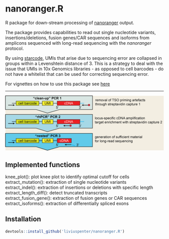 # nanoranger.R
R package for down-stream processing of [nanoranger](https://github.com/mehdiborji/nanoranger) output.

The package provides capabilities to read out single nucleotide variants, insertions/deletions,
fusion genes/CAR sequences and isoforms from amplicons sequenced with long-read sequencing with the *nanoranger* protocol. 

By using [starcode](https://github.com/gui11aume/starcode), UMIs that arise due to sequencing error are collapsed
in groups within a Levenshtein distance of 3. This is a strategy to deal with the issue that UMIs in 10x Genomics libraries
\- as opposed to cell barcodes \- do not have a whitelist that can be used for correcting sequencing error. 

For vignettes on how to use this package see [here](vignettes/README.md)

---

![PCR scheme](man/20230212_PCR_scheme.png)

## Implemented functions

knee_plot(): plot knee plot to identify optimal cutoff for cells<br>
extract_mutation(): extraction of single nucleotide variants<br>
extract_indel(): extraction of insertions or deletions with specific length<br>
extract_length_diff(): detect truncated transcripts <br>
extract_fusion_gene(): extraction of fusion genes or CAR sequences<br>
extract_isoforms(): extraction of differentially spliced exons

## Installation

``` r
devtools::install_github('liviuspenter/nanoranger.R')
```
